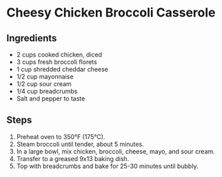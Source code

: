 # Cheesy Chicken Broccoli Casserole

## Ingredients

- 2 cups cooked chicken, diced
- 3 cups fresh broccoli florets
- 1 cup shredded cheddar cheese
- 1/2 cup mayonnaise
- 1/2 cup sour cream
- 1/4 cup breadcrumbs
- Salt and pepper to taste

## Steps

1. Preheat oven to 350°F (175°C).
2. Steam broccoli until tender, about 5 minutes.
3. In a large bowl, mix chicken, broccoli, cheese, mayo, and sour cream.
4. Transfer to a greased 9x13 baking dish.
5. Top with breadcrumbs and bake for 25-30 minutes until bubbly.
